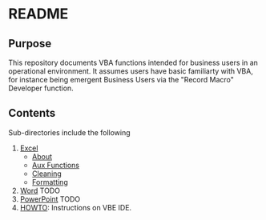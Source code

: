 # README

## Purpose 
This repository documents VBA functions intended for business users in an operational environment. It assumes users have basic familiarty with VBA, for instance being emergent Business Users via the "Record Macro" Developer function. 

## Contents
Sub-directories include the following

1. [Excel](https://github.com/jaimiles23/VBA-Operations/tree/main/Excel)
   - [About](https://github.com/jaimiles23/VBA-Operations/tree/main/Excel)
   - [Aux Functions](https://github.com/jaimiles23/VBA-Operations/tree/main/Excel/_AUX)
   - [Cleaning](https://github.com/jaimiles23/VBA-Operations/tree/main/Excel/Cleaning)
   - [Formatting](https://github.com/jaimiles23/VBA-Operations/tree/main/Excel/Format)
2. [Word]() TODO
3. [PowerPoint]() TODO
4. [HOWTO](https://github.com/jaimiles23/VBA-Operations/tree/main/_HOWTO): Instructions on VBE IDE.







